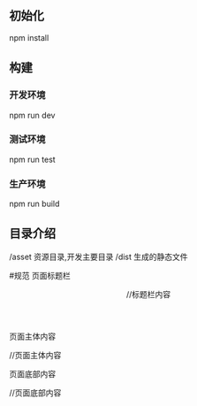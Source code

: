 ## 初始化
npm install

## 构建
### 开发环境
npm run dev

### 测试环境
npm run test

### 生产环境
npm run build


## 目录介绍
/asset  资源目录,开发主要目录
/dist   生成的静态文件


#规范
页面标题栏
  <header class="mui-bar-nav">
      //标题栏内容
  </header>

页面主体内容
  <div class="mui-content">
      //页面主体内容
  </div>

页面底部内容
  <nav class="footer-bar">
      //页面底部内容
  </nav>
